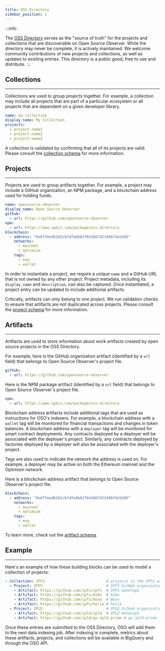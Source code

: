 ```yaml
---
title: OSS Directory
sidebar_position: 1
---
```


:::info

The [OSS Directory](https://github.com/opensource-observer/oss-directory) serves as the "source of truth" for the projects and collections that are discoverable on Open Source Observer. While the directory may never be complete, it is actively maintained. We welcome community contributions of new projects and collections, as well as updates to existing entries. This directory is a public good, free to use and distribute.
:::

## Collections

---

Collections are used to group projects together. For example, a collection may include all projects that are part of a particular ecosystem or all projects that are dependent on a given developer library.

```yaml
name: my-collection
display_name: My Collection
projects:
  - project-name1
  - project-name2
  - project-name3
```

A collection is validated by confirming that all of its projects are valid. Please consult the [collection schema](./collection) for more information.

## Projects

---

Projects are used to group artifacts together. For example, a project may include a GitHub organization, an NPM package, and a blockchain address used for holding funds.

```yaml
name: opensource-observer
display_name: Open Source Observer
github:
  - url: https://github.com/opensource-observer
npm:
  - url: https://www.npmjs.com/package/oss-directory
blockchain:
  - address: "0x87feed6162cb7dfe6b62f64366742349bf4d1b05"
    networks:
      - mainnet
      - optimism
    tags:
      - eoa
      - wallet
```

In order to instantiate a project, we require a unique `name` and a GitHub URL that is not owned by any other project. Project metadata, including its `display_name` and `description`, can also be captured. Once instantiated, a project entry can be updated to include additional artifacts.

Critically, artifacts can only belong to one project. We run validation checks to ensure that artifacts are not duplicated across projects. Please consult the [project schema](./project) for more information.

## Artifacts

---

Artifacts are used to store information about work artifacts created by open source projects in the OSS Directory.

For example, here is the GitHub organization artifact (identified by a `url` field) that belongs to Open Source Observer's project file.

```yaml
github:
  - url: https://github.com/opensource-observer
```

Here is the NPM package artifact (identified by a `url` field) that belongs to Open Source Observer's project file.

```yaml
npm:
  - url: https://www.npmjs.com/package/oss-directory
```

Blockchain address artifacts include additional tags that are used as instructions for OSO's indexers. For example, a blockchain address with a `wallet` tag will be monitored for financial transactions and changes in token balances. A blockchain address with a `deployer` tag will be monitored for smart contract deployments. Any contracts deployed by a deployer will be associated with the deployer's project. Similarly, any contracts deployed by factories deployed by a deployer will also be associated with the deployer's project.

Tags are also used to indicate the network the address is used on. For example, a deployer may be active on both the Ethereum mainnet and the Optimism network.

Here is a blockchain address artifact that belongs to Open Source Observer's project file.

```yaml
blockchain:
  - address: "0x87feed6162cb7dfe6b62f64366742349bf4d1b05"
    networks:
      - mainnet
      - optimism
    tags:
      - eoa
      - wallet
```

To learn more, check out the [artifact schema](./artifact).

## Example

---

Here's an example of how these building blocks can be used to model a collection of projects:

```yaml
- Collection: IPFS                            # projects in the IPFS ecosystem
  - Project: IPFS                             # IPFS GitHub organization
    - Artifact: https://github.com/ipfs/ipfs  # IPFS monorepo
    - Artifact: https://github.com/ipfs/kubo  # Kubo
    - Artifact: https://github.com/ipfs/boxo  # Boxo
    - Artifact: https://github.com/ipfs/helia # helia
  - Project: IPLD                             # IPLD GitHub organization
    - Artifact: https://github.com/ipld/ipld  # IPLD monorepo
    - Artifact: https://github.com/ipld/go-ipld-prime # go-ipld-prime
```

Once these entries are submitted to the OSS Directory, OSO will add them to the next data indexing job. After indexing is complete, metrics about these artifacts, projects, and collections will be available in BigQuery and through the OSO API.
